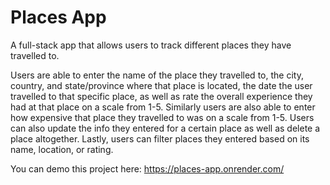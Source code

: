 # Places App

A full-stack app that allows users to track different places they have travelled to.

Users are able to enter the name of the place they travelled to, the city, country, and state/province where that place is located, the date the user travelled to that specific place, as well as rate the overall experience they had at that place on a scale from 1-5. Similarly users are also able to enter how expensive that place they travelled to was on a scale from 1-5. Users can also update the info they entered for a certain place as well as delete a place altogether. Lastly, users can filter places they entered based on its name, location, or rating.

You can demo this project here: https://places-app.onrender.com/

